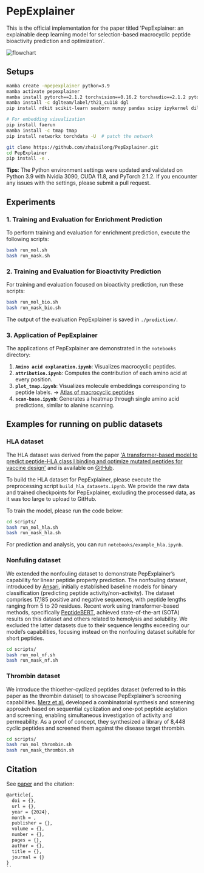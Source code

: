 # PepExplainer

This is the official implementation for the paper titled 'PepExplainer: an explainable deep learning model for selection-based macrocyclic peptide bioactivity prediction and optimization'.

![flowchart](flowchart.png)

## Setups

```bash
mamba create -npepexplainer python=3.9
mamba activate pepexplainer
mamba install pytorch==2.1.2 torchvision==0.16.2 torchaudio==2.1.2 pytorch-cuda=11.8 -c pytorch -c nvidia
mamba install -c dglteam/label/th21_cu118 dgl
pip install rdkit scikit-learn seaborn numpy pandas scipy ipykernel dill six black rich hyperopt pyyaml fire biopython peptides pydantic loguru transformers matplotlib==3.8.1

# For embedding visualization
pip install faerun
mamba install -c tmap tmap
pip install networkx torchdata -U  # patch the network

git clone https://github.com/zhaisilong/PepExplainer.git
cd PepExplainer
pip install -e .
```

**Tips**: The Python environment settings were updated and validated on Python 3.9 with Nvidia 3090, CUDA 11.8, and PyTorch 2.1.2. If you encounter any issues with the settings, please submit a pull request.

## Experiments

### 1. Training and Evaluation for Enrichment Prediction

To perform training and evaluation for enrichment prediction, execute the following scripts:

```bash
bash run_mol.sh
bash run_mask.sh
```

### 2. Training and Evaluation for Bioactivity Prediction

For training and evaluation focused on bioactivity prediction, run these scripts:

```bash
bash run_mol_bio.sh
bash run_mask_bio.sh
```

The output of the evaluation PepExplainer is saved in `./prediction/`.

### 3. Application of PepExplainer

The applications of PepExplainer are demonstrated in the `notebooks` directory:

1. **`Amino acid explanation.ipynb`**: Visualizes macrocyclic peptides.
2. **`attribution.ipynb`**: Computes the contribution of each amino acid at every position.
3. **`plot_tmap.ipynb`**: Visualizes molecule embeddings corresponding to peptide labels. -> [Atlas of macrocyclic peptides](notebooks/index_del.html)
4. **`scan-base.ipynb`**: Generates a heatmap through single amino acid predictions, similar to alanine scanning.

## Examples for running on public datasets

### HLA dataset

The HLA dataset was derived from the paper ['A transformer-based model to predict peptide-HLA class I binding and optimize mutated peptides for vaccine design'](https://www.nature.com/articles/s42256-022-00459-7) and is available on [GitHub](https://github.com/a96123155/TransPHLA-AOMP).

To build the HLA dataset for PepExplainer, please execute the preprocessing script `build_hla_datasets.ipynb`. We provide the raw data and trained checkpoints for PepExplainer, excluding the processed data, as it was too large to upload to GitHub.

To train the model, please run the code below:

```bash
cd scripts/
bash run_mol_hla.sh
bash run_mask_hla.sh
```

For prediction and analysis, you can run `notebooks/example_hla.ipynb`.

### Nonfuling dataset

We extended the nonfouling dataset to demonstrate PepExplainer’s capability for linear peptide property prediction. The nonfouling dataset, introduced by [Ansari](https://doi.org/10.1021/acs.jcim.2c01317), initially established baseline models for binary classification (predicting peptide activity/non-activity). The dataset comprises 17,185 positive and negative sequences, with peptide lengths ranging from 5 to 20 residues. Recent work using transformer-based methods, specifically [PeptideBERT](https://doi.org/10.1021/acs.jpclett.3c02398), achieved state-of-the-art (SOTA) results on this dataset and others related to hemolysis and solubility. We excluded the latter datasets due to their sequence lengths exceeding our model’s capabilities, focusing instead on the nonfouling dataset suitable for short peptides.

```bash
cd scripts/
bash run_mol_nf.sh
bash run_mask_nf.sh
```

### Thrombin dataset

We introduce the thioether-cyclized peptides dataset (referred to in this paper as the thrombin dataset) to showcase PepExplainer’s screening capabilities. [Merz et al.](https://doi.org/10.1038/s41589-023-01496-y) developed a combinatorial synthesis and screening approach based on sequential cyclization and one-pot peptide acylation and screening, enabling simultaneous investigation of activity and permeability. As a proof of concept, they synthesized a library of 8,448 cyclic peptides and screened them against the disease target thrombin.

```bash
cd scripts/
bash run_mol_thrombin.sh
bash run_mask_thrombin.sh
```

## Citation

See [paper]() and the citation:

```txt
@article{,
  doi = {},
  url = {},
  year = {2024},
  month = ,
  publisher = {},
  volume = {},
  number = {},
  pages = {},
  author = {},
  title = {},
  journal = {}
}
``